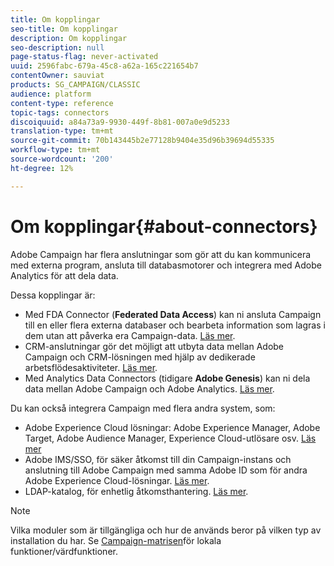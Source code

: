```yaml
---
title: Om kopplingar
seo-title: Om kopplingar
description: Om kopplingar
seo-description: null
page-status-flag: never-activated
uuid: 2596fabc-679a-45c8-a62a-165c221654b7
contentOwner: sauviat
products: SG_CAMPAIGN/CLASSIC
audience: platform
content-type: reference
topic-tags: connectors
discoiquuid: a84a73a9-9930-449f-8b81-007a0e9d5233
translation-type: tm+mt
source-git-commit: 70b143445b2e77128b9404e35d96b39694d55335
workflow-type: tm+mt
source-wordcount: '200'
ht-degree: 12%

---
```



# Om kopplingar{#about-connectors}

Adobe Campaign har flera anslutningar som gör att du kan kommunicera med externa program, ansluta till databasmotorer och integrera med Adobe Analytics för att dela data.

Dessa kopplingar är:

* Med FDA Connector (**Federated Data Access**) kan ni ansluta Campaign till en eller flera externa databaser och bearbeta information som lagras i dem utan att påverka era Campaign-data. [Läs mer](../../platform/using/about-fda.md).
* CRM-anslutningar gör det möjligt att utbyta data mellan Adobe Campaign och CRM-lösningen med hjälp av dedikerade arbetsflödesaktiviteter. [Läs mer](../../platform/using/crm-connectors.md).
* Med Analytics Data Connectors (tidigare **Adobe Genesis**) kan ni dela data mellan Adobe Campaign och Adobe Analytics. [Läs mer](../../platform/using/adobe-analytics-data-connector.md).

Du kan också integrera Campaign med flera andra system, som:

* Adobe Experience Cloud lösningar: Adobe Experience Manager, Adobe Target, Adobe Audience Manager, Experience Cloud-utlösare osv. [Läs mer](../../integrations/using/about-campaign-integrations.md)
* Adobe IMS/SSO, för säker åtkomst till din Campaign-instans och anslutning till Adobe Campaign med samma Adobe ID som för andra Adobe Experience Cloud-lösningar. [Läs mer](../../integrations/using/about-adobe-id.md).
* LDAP-katalog, för enhetlig åtkomsthantering. [Läs mer](../../installation/using/connecting-through-ldap.md).

>[!NOTE]
>
>Vilka moduler som är tillgängliga och hur de används beror på vilken typ av installation du har. Se [Campaign-matrisen](https://helpx.adobe.com/se/campaign/kb/acc-on-prem-vs-hosted.html)för lokala funktioner/värdfunktioner.

